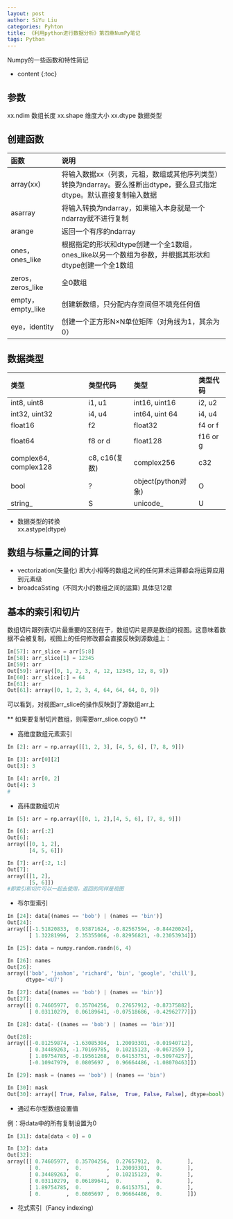 ```yaml
---
layout: post
author: SiYu Liu
categories: Pyhton
title: 《利用python进行数据分析》第四章NumPy笔记 
tags: Python
---
```

Numpy的一些函数和特性简记




* content
{:toc}

## 参数
xx.ndim 数组长度
xx.shape 维度大小
xx.dtype 数据类型

## 创建函数

|函数|说明|
|:--|:--|
|array(xx)|将输入数据xx（列表，元祖，数组或其他序列类型）转换为ndarray。要么推断出dtype，要么显式指定dtype。默认直接复制输入数据|
|asarray|将输入转换为ndarray，如果输入本身就是一个ndarray就不进行复制|
|arange|返回一个有序的ndarray|
|ones，ones_like|根据指定的形状和dtype创建一个全1数组，ones_like以另一个数组为参数，并根据其形状和dtype创建一个全1数组|
|zeros，zeros_like|全0数组|
|empty，empty_like|创建新数组，只分配内存空间但不填充任何值|
|eye，identity|创建一个正方形N×N单位矩阵（对角线为1，其余为0）|

## 数据类型

|类型|类型代码|类型|类型代码|
|:--|:--|:--|:--|
|int8, uint8|i1, u1|int16, uint16| i2, u2|
|int32, uint32|i4, u4|int64, uint 64|i4, u4|
|float16|f2|float32|f4 or f|
|float64|f8 or d|float128|f16 or g|
|complex64, complex128|c8, c16(复数)|complex256|c32|
|bool|?|object(python对象)|O|
|string_|S|unicode_|U|

* 数据类型的转换  
xx.astype(dtype)

## 数组与标量之间的计算

* vectorization(矢量化)
即大小相等的数组之间的任何算术运算都会将运算应用到元素级
* broadcaSsting（不同大小的数组之间的运算)
具体见12章

## 基本的索引和切片

数组切片跟列表切片最重要的区别在于，数组切片是原是数组的视图。这意味着数据不会被复制，视图上的任何修改都会直接反映到源数组上：
```python
In[57]: arr_slice = arr[5:8]
In[58]: arr_slice[1] = 12345
In[59]: arr
Out[59]: array([0, 1, 2, 3, 4, 12, 12345, 12, 8, 9])
In[60]: arr_slice[:] = 64
In[61]: arr
Out[61]: array([0, 1, 2, 3, 4, 64, 64, 64, 8, 9])
```
可以看到，对视图arr_slice的操作反映到了源数组arr上

** 如果要复制切片数组，则需要arr_slice.copy() **

* 高维度数组元素索引

```python
In [2]: arr = np.array([[1, 2, 3], [4, 5, 6], [7, 8, 9]])

In [3]: arr[0][2]
Out[3]: 3

In [4]: arr[0, 2]
Out[4]: 3
#

```

* 高纬度数组切片

```python
In [5]: arr = np.array([[0, 1, 2],[4, 5, 6], [7, 8, 9]])

In [6]: arr[:2]
Out[6]: 
array([[0, 1, 2],
       [4, 5, 6]])

In [7]: arr[:2, 1:]
Out[7]: 
array([[1, 2],
       [5, 6]])
#即索引和切片可以一起去使用，返回的同样是视图
```

* 布尔型索引

```python
In [24]: data[(names == 'bob') | (names == 'bin')]
Out[24]: 
array([[-1.51820833,  0.93871624, -0.82567594, -0.84420024],
       [ 1.32281996,  2.35355066, -0.82956821, -0.23053934]])

In [25]: data = numpy.random.randn(6, 4)

In [26]: names
Out[26]: 
array(['bob', 'jashon', 'richard', 'bin', 'google', 'chill'], 
      dtype='<U7')

In [27]: data[(names == 'bob') | (names == 'bin')]
Out[27]: 
array([[ 0.74605977,  0.35704256,  0.27657912, -0.87375882],
       [ 0.03110279,  0.06189641, -0.07518686, -0.42962777]])

In [28]: data[- ((names == 'bob') | (names == 'bin'))]

Out[28]: 
array([[-0.81259874, -1.63085304,  1.20093301, -0.01940712],
       [ 0.34489263, -1.70169785,  0.10215123, -0.0672559 ],
       [ 1.89754785, -0.19561268,  0.64153751, -0.50974257],
       [-0.10947979,  0.0805697 ,  0.96664486, -1.08070463]])

In [29]: mask = (names == 'bob') | (names == 'bin')

In [30]: mask
Out[30]: array([ True, False, False,  True, False, False], dtype=bool)

```

* 通过布尔型数组设置值

例：将data中的所有复制设置为0

```python
In [31]: data[data < 0] = 0

In [32]: data
Out[32]: 
array([[ 0.74605977,  0.35704256,  0.27657912,  0.        ],
       [ 0.        ,  0.        ,  1.20093301,  0.        ],
       [ 0.34489263,  0.        ,  0.10215123,  0.        ],
       [ 0.03110279,  0.06189641,  0.        ,  0.        ],
       [ 1.89754785,  0.        ,  0.64153751,  0.        ],
       [ 0.        ,  0.0805697 ,  0.96664486,  0.        ]])
```

* 花式索引（Fancy indexing）